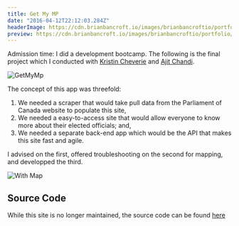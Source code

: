 ```yaml
---
title: Get My MP
date: "2016-04-12T22:12:03.284Z"
headerImage: https://cdn.brianbancroft.io/images/brianbancroftio/portfolio/getmymp/getmymp.png
preview: https://cdn.brianbancroft.io/images/brianbancroftio/portfolio/getmymp/getmymp-intro.jpg
---
```


<p class="intro"><span class="dropcap">A</span>dmission time: I did a development bootcamp. The following is the final project which I conducted with <a href="http://kristincheverie.com/">Kristin Cheverie</a> and <a href="https://www.linkedin.com/in/ajit-chandi-14507273/">Ajit Chandi</a>.</p>

![GetMyMp](https://cdn.brianbancroft.io/images/brianbancroftio/portfolio/getmymp/getmymp.png)

The concept of this app was threefold:

  1. We needed a scraper that would take pull data from the Parliament of Canada website to populate this site,
  2. We needed a easy-to-access site that would allow everyone to know more about their elected officials; and,
  3. We needed a separate back-end app which would be the API that makes this site fast and agile.

  I advised on the first, offered troubleshooting on the second for mapping, and developped the third.

![With Map](https://cdn.brianbancroft.io/images/brianbancroftio/portfolio/getmymp/getmymp-map.jpg)

Source Code
---
While this site is no longer maintained, the source code can be found [here](https://github.com/getmymp)
